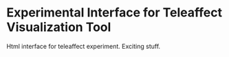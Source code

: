 # Experimental Interface for Teleaffect Visualization Tool
Html interface for teleaffect experiment. Exciting stuff.

